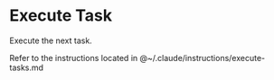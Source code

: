 # Execute Task

Execute the next task.

Refer to the instructions located in @~/.claude/instructions/execute-tasks.md
